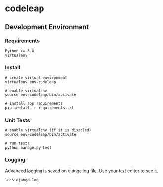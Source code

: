 # codeleap

## Development Environment

### Requirements
```
Python >= 3.8
virtualenv
```

### Install
```
# create virtual environment
virtualenv env-codeleap

# enable virtualenv
source env-codeleap/bin/activate

# install app requirements
pip install -r requirements.txt
```

### Unit Tests
```
# enable virtualenv (if it is disabled)
source env-codeleap/bin/activate

# run tests
python manage.py test
```

### Logging
Advanced logging is saved on django.log file. Use your text editor to see it.
```
less django.log 
```

